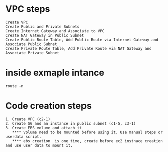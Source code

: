 
# VPC steps
    Create VPC
    Create Public and Private Subnets
    Create Internet Gateway and Associate to VPC
    Create NAT Gateway in Public Subnet
    Create Public Route Table, Add Public Route via Internet Gateway and Associate Public Subnet
    Create Private Route Table, Add Private Route via NAT Gateway and Associate Private Subnet


# inside exmaple intance
    route -n 


# Code creation steps
    1. Create VPC (c2-1)
    2. Create SG and an instance in public subnet (c1-5, c3-1)
    3. Create EBS volume and attach it
       **** volume need to be mounted before using it. Use manual steps or userdata script.
       **** ebs creation  is one time, create before ec2 instnace creation and use user data to mount it.